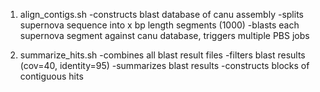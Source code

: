 1. align_contigs.sh
 -constructs blast database of canu assembly
 -splits supernova sequence into x bp length segments (1000)
 -blasts each supernova segment against canu database, triggers multiple PBS jobs

2. summarize_hits.sh
 -combines all blast result files
 -filters blast results (cov=40, identity=95)
 -summarizes blast results
 -constructs blocks of contiguous hits

